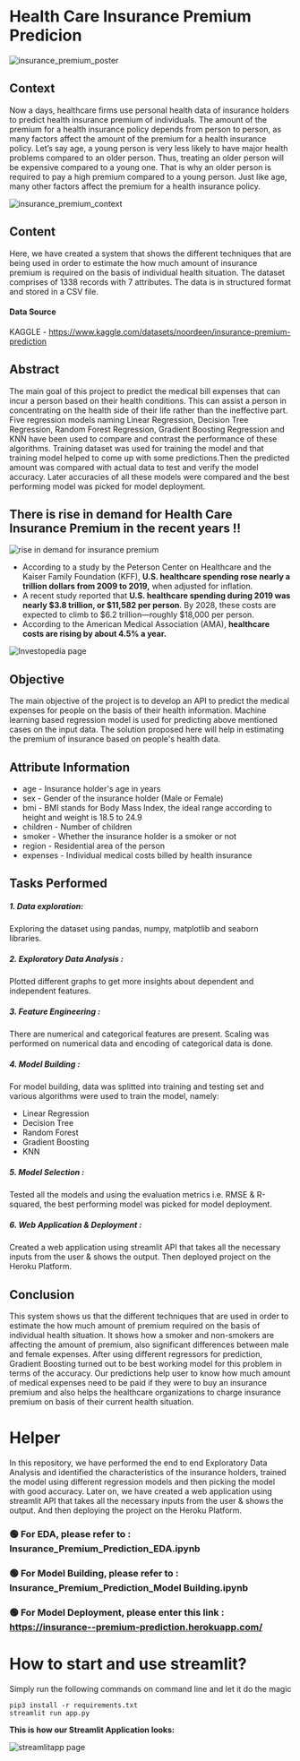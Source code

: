 # Health Care Insurance Premium Predicion

![insurance_premium_poster](/images/insurance_premium_poster.jpg)

## Context
Now a days, healthcare firms use personal health data of insurance holders to predict health insurance premium of individuals. The amount of the premium for a health insurance policy depends from person to person, as many factors affect the amount of the premium for a health insurance policy. Let’s say age, a young person is very less likely to have major health problems compared to an older person. Thus, treating an older person will be expensive compared to a young one. That is why an older person is required to pay a high premium compared to a young person. Just like age, many other factors affect the premium for a health insurance policy.

![insurance_premium_context](/images/insurance_premium_context.jpg)

## Content
Here, we have created a system that shows the different techniques that are being used in order to estimate the how much amount of insurance premium is required on the basis of individual health situation. The dataset comprises of 1338 records with 7 attributes. The data is in structured format and stored in a CSV file. 

#### Data Source
KAGGLE - https://www.kaggle.com/datasets/noordeen/insurance-premium-prediction

## Abstract
The main goal of this project to predict the medical bill expenses that can incur a person based on their health conditions. This can assist a person in concentrating on the health side of their life rather than the ineffective part. Five regression models naming Linear Regression, Decision Tree Regression, Random Forest Regression, Gradient Boosting Regression and KNN have been used to compare and contrast the performance of these algorithms. Training dataset was used for training the model and that training model helped to come up with some predictions.Then the predicted amount was compared with actual data to test and verify the model accuracy. Later accuracies of all these models were compared and the best performing model was picked for model deployment.

## __There is rise in demand for Health Care Insurance Premium in the recent years !!__

![rise in demand for insurance premium](/images/rising_demand.jpg)

- According to a study by the Peterson Center on Healthcare and the Kaiser Family Foundation (KFF), __U.S. healthcare spending rose nearly a trillion dollars from 2009 to 2019,__ when adjusted for inflation.
- A recent study reported that __U.S. healthcare spending during 2019 was nearly $3.8 trillion, or $11,582 per person__. By 2028, these costs are expected to climb to $6.2 trillion—roughly $18,000 per person.
- According to the American Medical Association (AMA), __healthcare costs are rising by about 4.5% a year.__

![Investopedia page](/images/rising_cost_insurance.jpg)

## Objective
The main objective of the project is to develop an API to predict the medical expenses for people on the basis of their health information. Machine learning based regression model is used for predicting above mentioned cases on the input data. The solution proposed here will help in estimating the premium of insurance based on people's health data.

## Attribute Information
- age - Insurance holder's age in years
- sex - Gender of the insurance holder (Male or Female)
- bmi - BMI stands for Body Mass Index, the ideal range according to height and weight is 18.5 to 24.9
- children - Number of children
- smoker - Whether the insurance holder is a smoker or not
- region - Residential area of the person
- expenses - Individual medical costs billed by health insurance

## Tasks Performed
##### 1. Data exploration: 
Exploring the dataset using pandas, numpy, matplotlib and seaborn libraries.

##### 2. Exploratory Data Analysis : 
Plotted different graphs to get more insights about dependent and independent features.

##### 3. Feature Engineering : 
There are numerical and categorical features are present. Scaling was performed on numerical data and encoding of categorical data is done.

##### 4. Model Building : 
For model building, data was splitted into training and testing set and various algorithms were used to train the model, namely:<br>
- Linear Regression
- Decision Tree
- Random Forest
- Gradient Boosting
- KNN

##### 5. Model Selection : 
Tested all the models and using the evaluation metrics i.e. RMSE & R-squared, the best performing model was picked for model deployment.

##### 6. Web Application & Deployment : 
Created a web application using streamlit API that takes all the necessary inputs from the user & shows the output. Then deployed project on the Heroku Platform.

## Conclusion
This system shows us that the different techniques that are used in order to estimate the how much amount of premium required on the basis of individual health situation. It shows how a smoker and non-smokers are affecting the amount of premium, also significant differences between male and female expenses. After using different regressors for prediction, Gradient Boosting turned out to be best working model for this problem in terms of the accuracy. Our predictions help user to know how much amount of medical expenses need to be paid if they were to buy an insurance premium and also helps the healthcare organizations to charge insurance premium on basis of their current health situation.

# Helper
In this repository, we have performed the end to end Exploratory Data Analysis and identified the characteristics of the insurance holders, trained the model using different regression models and then picking the model with good accuracy. Later on, we have created a web application using streamlit API that takes all the necessary inputs from the user & shows the output. And then deploying the project on the Heroku Platform.

### 🟢 For EDA, please refer to : Insurance_Premium_Prediction_EDA.ipynb
### 🟢 For Model Building, please refer to : Insurance_Premium_Prediction_Model Building.ipynb
### 🟢 For Model Deployment, please enter this link : https://insurance--premium-prediction.herokuapp.com/

# How to start and use streamlit?

Simply run the following commands on command line and let it do the magic
```
pip3 install -r requirements.txt
streamlit run app.py
```

__This is how our Streamlit Application looks:__

![streamlitapp page](/images/app_1.jpg)